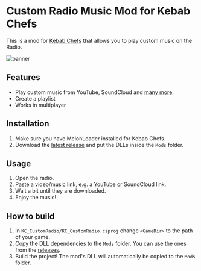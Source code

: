 # Custom Radio Music Mod for Kebab Chefs

This is a mod for [Kebab Chefs](https://store.steampowered.com/app/1001270) that allows you to play custom music on the Radio.

![banner](https://github.com/Quriz/KC-CustomRadioMusic/assets/75581292/cbdfbace-dc11-41b9-ab3c-d59a6837a8cd)

## Features

- Play custom music from YouTube, SoundCloud and [many more](https://github.com/yt-dlp/yt-dlp/blob/master/supportedsites.md).
- Create a playlist
- Works in multiplayer

## Installation
1. Make sure you have MelonLoader installed for Kebab Chefs.
2. Download the [latest release](https://github.com/Quriz/KC-CustomRadioMusic/releases/latest) and put the DLLs inside the `Mods` folder.

## Usage

1. Open the radio.
2. Paste a video/music link, e.g. a YouTube or SoundCloud link.
3. Wait a bit until they are downloaded.
4. Enjoy the music!

## How to build

1. In `KC_CustomRadio/KC_CustomRadio.csproj` change `<GameDir>` to the path of your game.
2. Copy the DLL dependencies to the `Mods` folder. You can use the ones from the [releases](https://github.com/Quriz/KC-CustomRadioMusic/releases/latest).
3. Build the project! The mod's DLL will automatically be copied to the `Mods` folder.
